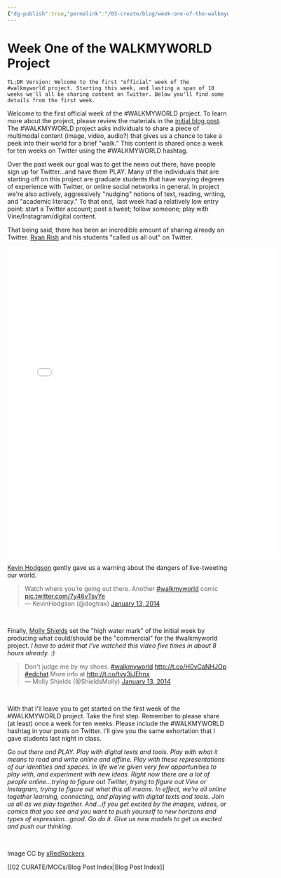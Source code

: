 ```yaml
---
{"dg-publish":true,"permalink":"/03-create/blog/week-one-of-the-walkmyworld-project/","title":"Week One of the #WALKMYWORLD Project","tags":["instagram","vine","walkmyworld"]}
---
```


# Week One of the WALKMYWORLD Project

```
TL;DR Version: Welcome to the first "official" week of the #walkmyworld project. Starting this week, and lasting a span of 10 weeks we'll all be sharing content on Twitter. Below you'll find some details from the first week.
```

Welcome to the first official week of the #WALKMYWORLD project. To learn more about the project, please review the materials in the [initial blog post](http://wiobyrne.com/walkmyworld/). The #WALKMYWORLD project asks individuals to share a piece of multimodal content (image, video, audio?) that gives us a chance to take a peek into their world for a brief "walk." This content is shared once a week for ten weeks on Twitter using the #WALKMYWORLD hashtag.

Over the past week our goal was to get the news out there, have people sign up for Twitter...and have them PLAY. Many of the individuals that are starting off on this project are graduate students that have varying degrees of experience with Twitter, or online social networks in general. In project we're also actively, aggressively "nudging" notions of text, reading, writing, and "academic literacy." To that end,  last week had a relatively low entry point: start a Twitter account; post a tweet; follow someone; play with Vine/Instagram/digital content.

That being said, there has been an incredible amount of sharing already on Twitter. [Ryan Rish](https://twitter.com/ryanrish) and his students "called us all out" on Twitter.

<iframe src="//instagram.com/p/i9lIZ_BYxe/embed/" height="710" width="612" frameborder="0" scrolling="no"></iframe>

[Kevin Hodgson](https://twitter.com/dogtrax) gently gave us a warning about the dangers of live-tweeting our world.

<blockquote class="twitter-tweet" lang="en">Watch where you’re going out there. Another <a href="https://twitter.com/search?q=%23walkmyworld&amp;src=hash">#walkmyworld</a> comic <a href="http://t.co/7y46vTsvYe">pic.twitter.com/7y46vTsvYe</a><div></div>— KevinHodgson (@dogtrax) <a href="https://twitter.com/dogtrax/statuses/422874999444094976">January 13, 2014</a></blockquote> 

<script charset="utf-8" type="text/javascript" src="//platform.twitter.com/widgets.js" async></script>

Finally, [Molly Shields](https://twitter.com/dogtrax) set the "high water mark" of the initial week by producing what could/should be the "commercial" for the #walkmyworld project. _I have to admit that I've watched this video five times in about 8 hours already. :)_

<blockquote class="twitter-tweet" data-partner="tweetdeck">Don't judge me by my shoes. <a href="https://twitter.com/search?q=%23walkmyworld&amp;src=hash">#walkmyworld</a> <a href="http://t.co/H0vCaNHJOp">http://t.co/H0vCaNHJOp</a> <a href="https://twitter.com/search?q=%23edchat&amp;src=hash">#edchat</a> More info at <a href="http://t.co/tvy3jJEhnx">http://t.co/tvy3jJEhnx</a><div></div>— Molly Shields (@ShieldsMolly) <a href="https://twitter.com/ShieldsMolly/statuses/422762108934438912">January 13, 2014</a></blockquote> 

With that I'll leave you to get started on the first week of the #WALKMYWORLD project. Take the first step. Remember to please share (at least) once a week for ten weeks. Please include the #WALKMYWORLD hashtag in your posts on Twitter. I'll give you the same exhortation that I gave students last night in class.

_Go out there and PLAY. Play with digital texts and tools. Play with what it means to read and write online and offline. Play with these representations of our identities and spaces. In life we're given very few opportunities to play with, and experiment with new ideas. Right now there are a lot of people online...trying to figure out Twitter, trying to figure out Vine or Instagram, trying to figure out what this all means. In effect, we're all online together learning, connecting, and playing with digital texts and tools. Join us all as we play together. And...if you get excited by the images, videos, or comics that you see and you want to push yourself to new horizons and types of expression...good. Go do it. Give us new models to get us excited and push our thinking._

 

Image CC by [xRedRockerx](http://www.deviantart.com/art/Walking-251779655)

[[02 CURATE/MOCs/Blog Post Index\|Blog Post Index]]